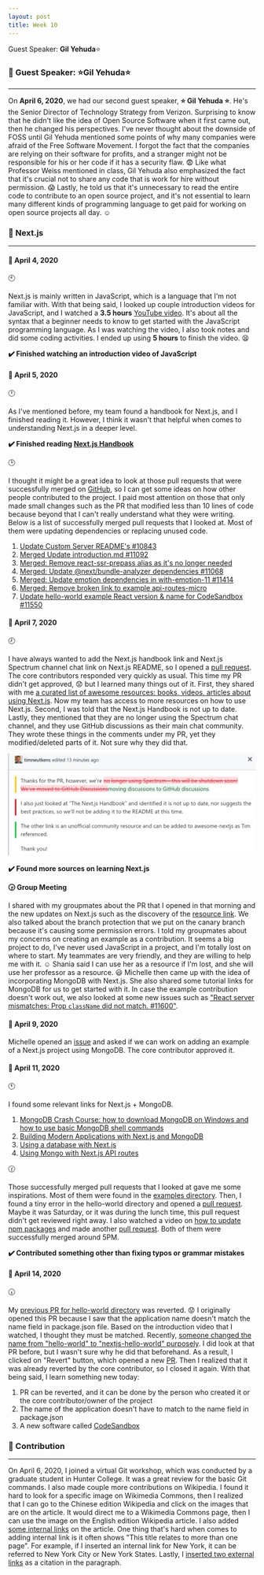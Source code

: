 ```yaml
---
layout: post
title: Week 10
---
```

Guest Speaker: **Gil Yehuda**:star:

### :pushpin: Guest Speaker: :star:**Gil Yehuda**:star:
---

On **April 6, 2020**, we had our second guest speaker, **:star: Gil Yehuda :star:**. He's the Senior Director of Technology Strategy from Verizon. Surprising to know that he didn't like the idea of Open Source Software when it first came out, then he changed his perspectives. I've never thought about the downside of FOSS until Gil Yehuda mentioned some points of why many companies were afraid of the Free Software Movement. I forgot the fact that the companies are relying on their software for profits, and a stranger might not be responsible for his or her code if it has a security flaw. :fearful: Like what Professor Weiss mentioned in class, Gil Yehuda also emphasized the fact that it's crucial not to share any code that is work for hire without permission. :scream: Lastly, he told us that it's unnecessary to read the entire code to contribute to an open source project, and it's not essential to learn many different kinds of programming language to get paid for working on open source projects all day. :relaxed:



### :bookmark_tabs: Next.js 
---

#### **:cactus: April 4, 2020**

:clock10:

Next.js is mainly written in JavaScript, which is a language that I'm not familiar with. With that being said, I looked up couple introduction videos for JavaScript, and I watched a **3.5 hours** [YouTube video]( https://www.youtube.com/watch?v=PkZNo7MFNFg). It's about all the syntax that a beginner needs to know to get started with the JavaScript programming language. As I was watching the video, I also took notes and did some coding activities. I ended up using **5 hours** to finish the video. :tired_face:

**:heavy_check_mark: Finished watching an introduction video of JavaScript** 


#### **:cactus: April 5, 2020**

:clock12:

As I've mentioned before, my team found a handbook for Next.js, and I finished reading it. However, I think it wasn't that helpful when comes to understanding Next.js in a deeper level. 
 
**:heavy_check_mark: Finished reading [Next.js Handbook](https://flaviocopes.nyc3.digitaloceanspaces.com/javascript-beginner-handbook/javascript-beginner-handbook.pdf)**

:clock3:

I thought it might be a great idea to look at those pull requests that were successfully merged on [GitHub](https://github.com/zeit/next.js/pulls?q=is%3Apr+is%3Aclosed), so I can get some ideas on how other people contributed to the project. I paid most attention on those that only made small changes such as the PR that modified less than 10 lines of code because beyond that I can't really understand what they were writing. Below is a list of successfully merged pull requests that I looked at. Most of them were updating dependencies or replacing unused code. 

1. [Update Custom Server README's #10843](https://github.com/zeit/next.js/pull/10843)
1. [Merged Update introduction.md #11092](https://github.com/zeit/next.js/pull/11092)
1. [Merged: Remove react-ssr-prepass alias as it's no longer needed](https://github.com/zeit/next.js/pull/11170)
1. [Merged: Update @next/bundle-analyzer dependencies #11068](https://github.com/zeit/next.js/pull/11068/files)
1. [Merged: Update emotion dependencies in with-emotion-11 #11414](https://github.com/zeit/next.js/pull/11414/files)
1. [Merged: Remove broken link to example api-routes-micro](https://github.com/zeit/next.js/pull/11597)
1. [Update hello-world example React version & name for CodeSandbox #11550](https://github.com/zeit/next.js/pull/11550)
	

#### **:cactus: April 7, 2020**

:clock8:

I have always wanted to add the Next.js handbook link and Next.js Spectrum channel chat link on Next.js README, so I opened a [pull request](https://github.com/zeit/next.js/pull/11727). The core contributors responded very quickly as usual. This time my PR didn't get approved, :worried: but I learned many things out of it. First, they shared with me [a curated list of awesome resources: books, videos, articles about using Next.js](https://github.com/unicodeveloper/awesome-nextjs). Now my team has access to more resources on how to use Next.js. Second, I was told that the Next.js Handbook is not up to date. Lastly, they mentioned that they are no longer using the Spectrum chat channel, and they use GitHub discussions as their main chat community. They wrote these things in the comments under my PR, yet they modified/deleted parts of it. Not sure why they did that.

<img src="https://github.com/hunter-college-ossd-spr-2020/liulanz-weekly/blob/gh-pages/images/pr-screenshot.png">

**:heavy_check_mark: Found more sources on learning Next.js**

**:clock330: Group Meeting**

I shared with my groupmates about the PR that I opened in that morning and the new updates on Next.js such as the discovery of the [resource link](https://github.com/unicodeveloper/awesome-nextjs). We also talked about the branch protection that we put on the canary branch because it's causing some permission errors. I told my groupmates about my concerns on creating an example as a contribution. It seems a big project to do, I've never used JavaScript in a project, and I'm totally lost on where to start. My teammates are very friendly, and they are willing to help me with it. :relaxed: Shania said I can use her as a resource if I'm lost, and she will use her professor as a resource. :smiley: Michelle then came up with the idea of incorporating MongoDB with Next.js. She also shared some tutorial links for MongoDB for us to get started with it. In case the example contribution doesn't work out, we also looked at some new issues such as ["React server mismatches: Prop `className` did not match. #11600"](https://github.com/zeit/next.js/issues/11600). 

#### **:cactus: April 9, 2020**

Michelle opened an [issue](https://github.com/zeit/next.js/issues/11756) and asked if we can work on adding an example of a Next.js project using MongoDB. The core contributor approved it.

#### **:cactus: April 11, 2020**

:clock11:

I found some relevant links for Next.js + MongoDB.

1. [MongoDB Crash Course: how to download MongoDB on Windows and how to use basic MongoDB shell commands](https://www.youtube.com/watch?v=-56x56UppqQ)
1. [Building Modern Applications with Next.js and MongoDB](https://developer.mongodb.com/how-to/nextjs-building-modern-applications)
1. [Using a database with Next.js](https://codeconqueror.com/blog/using-a-database-with-next-js)
1. [Using Mongo with Next.js API routes](https://github.com/wbunting/with-mongo-connection)

:clock130:

Those successfully merged pull requests that I looked at gave me some inspirations. Most of them were found in the [examples directory](https://github.com/zeit/next.js/tree/canary/examples). Then, I found a tiny error in the hello-world directory and opened a [pull request](https://github.com/zeit/next.js/pull/11830). Maybe it was Saturday, or it was during the lunch time, this pull request didn't get reviewed right away. I also watched a video on [how to update npm packages](https://www.youtube.com/watch?v=iAFY-21UGvE) and made another [pull request](https://github.com/zeit/next.js/pull/11833). Both of them were successfully merged around 5PM.

**:heavy_check_mark: Contributed something other than fixing typos or grammar mistakes**

#### **:cactus: April 14, 2020**

:clock630:

My [previous PR for hello-world directory](https://github.com/zeit/next.js/pull/11830) was reverted. :worried: I originally opened this PR because I saw that the application name doesn't match the name field in package.json file. Based on the introduction video that I watched, I thought they must be matched. Recently, [someone changed the name from "hello-world" to "nextjs-hello-world" purposely](https://github.com/zeit/next.js/pull/11550). I did look at that PR before, but I wasn't sure why he did that beforehand. As a result, I clicked on "Revert" button, which opened a new [PR](https://github.com/zeit/next.js/pull/11877). Then I realized that it was already reverted by the core contributor, so I closed it again. With that being said, I learn something new today:

1. PR can be reverted, and it can be done by the person who created it or the core contributor/owner of the project
1. The name of the application doesn't have to match to the name field in package.json
1. A new software called [CodeSandbox](https://codesandbox.io/)
	

### :pushpin: Contribution
---
On April 6, 2020, I joined a virtual Git workshop, which was conducted by a graduate student in Hunter College. It was a great review for the basic Git commands. I also made couple more contributions on Wikipedia. I found it hard to look for a specific image on Wikimedia Commons, then I realized that I can go to the Chinese edition Wikipedia and click on the images that are on the article. It would direct me to a Wikimedia Commons page, then I can use the image on the English edition Wikipedia article. I also added [some internal links](https://en.wikipedia.org/w/index.php?title=Fuzhounese_Americans&oldid=949634534) on the article. One thing that's hard when comes to adding internal link is it often shows "This title relates to more than one page". For example, if I inserted an internal link for New York, it can be referred to New York City or New York States. Lastly, I [inserted two external links](https://en.wikipedia.org/w/index.php?title=Swarovski&oldid=949637560) as a citation in the paragraph.


